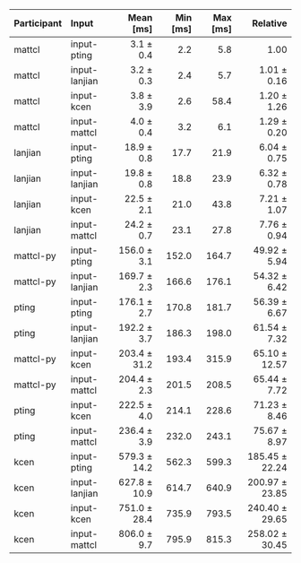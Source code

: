 | Participant | Input | Mean [ms] | Min [ms] | Max [ms] | Relative |
|:---|:---|---:|---:|---:|---:|
| mattcl | input-pting | 3.1 ± 0.4 | 2.2 | 5.8 | 1.00 |
| mattcl | input-lanjian | 3.2 ± 0.3 | 2.4 | 5.7 | 1.01 ± 0.16 |
| mattcl | input-kcen | 3.8 ± 3.9 | 2.6 | 58.4 | 1.20 ± 1.26 |
| mattcl | input-mattcl | 4.0 ± 0.4 | 3.2 | 6.1 | 1.29 ± 0.20 |
| lanjian | input-pting | 18.9 ± 0.8 | 17.7 | 21.9 | 6.04 ± 0.75 |
| lanjian | input-lanjian | 19.8 ± 0.8 | 18.8 | 23.9 | 6.32 ± 0.78 |
| lanjian | input-kcen | 22.5 ± 2.1 | 21.0 | 43.8 | 7.21 ± 1.07 |
| lanjian | input-mattcl | 24.2 ± 0.7 | 23.1 | 27.8 | 7.76 ± 0.94 |
| mattcl-py | input-pting | 156.0 ± 3.1 | 152.0 | 164.7 | 49.92 ± 5.94 |
| mattcl-py | input-lanjian | 169.7 ± 2.3 | 166.6 | 176.1 | 54.32 ± 6.42 |
| pting | input-pting | 176.1 ± 2.7 | 170.8 | 181.7 | 56.39 ± 6.67 |
| pting | input-lanjian | 192.2 ± 3.7 | 186.3 | 198.0 | 61.54 ± 7.32 |
| mattcl-py | input-kcen | 203.4 ± 31.2 | 193.4 | 315.9 | 65.10 ± 12.57 |
| mattcl-py | input-mattcl | 204.4 ± 2.3 | 201.5 | 208.5 | 65.44 ± 7.72 |
| pting | input-kcen | 222.5 ± 4.0 | 214.1 | 228.6 | 71.23 ± 8.46 |
| pting | input-mattcl | 236.4 ± 3.9 | 232.0 | 243.1 | 75.67 ± 8.97 |
| kcen | input-pting | 579.3 ± 14.2 | 562.3 | 599.3 | 185.45 ± 22.24 |
| kcen | input-lanjian | 627.8 ± 10.9 | 614.7 | 640.9 | 200.97 ± 23.85 |
| kcen | input-kcen | 751.0 ± 28.4 | 735.9 | 793.5 | 240.40 ± 29.65 |
| kcen | input-mattcl | 806.0 ± 9.7 | 795.9 | 815.3 | 258.02 ± 30.45 |
